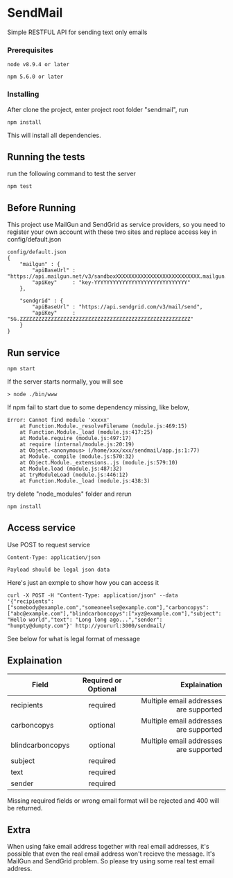 # SendMail

Simple RESTFUL API for sending text only emails

### Prerequisites


```
node v8.9.4 or later

npm 5.6.0 or later

```

### Installing

After clone the project, enter project root folder "sendmail", run
```
npm install
```
This will install all dependencies.

## Running the tests

run the following command to test the server
```
npm test
```
## Before Running

This project use MailGun and SendGrid as service providers, so you need to register your own account with these two sites and replace access key in config/default.json
```
config/default.json
{
    "mailgun" : {
        "apiBaseUrl" : "https://api.mailgun.net/v3/sandboxXXXXXXXXXXXXXXXXXXXXXXXXXXX.mailgun.org/messages",
        "apiKey"     : "key-YYYYYYYYYYYYYYYYYYYYYYYYYYYYYY"
    },

    "sendgrid" : {
        "apiBaseUrl" : "https://api.sendgrid.com/v3/mail/send",
        "apiKey"     : "SG.ZZZZZZZZZZZZZZZZZZZZZZZZZZZZZZZZZZZZZZZZZZZZZZZZZZZZZZZ"
    }
}

```


## Run service
```
npm start
```
If the server starts normally, you will see
```
> node ./bin/www
```
If npm fail to start due to some dependency missing, like below, 
```
Error: Cannot find module 'xxxxx'
    at Function.Module._resolveFilename (module.js:469:15)
    at Function.Module._load (module.js:417:25)
    at Module.require (module.js:497:17)
    at require (internal/module.js:20:19)
    at Object.<anonymous> (/home/xxx/xxx/sendmail/app.js:1:77)
    at Module._compile (module.js:570:32)
    at Object.Module._extensions..js (module.js:579:10)
    at Module.load (module.js:487:32)
    at tryModuleLoad (module.js:446:12)
    at Function.Module._load (module.js:438:3)

```
try delete "node_modules" folder and rerun 
```
npm install
```


## Access service
Use POST to request service

```
Content-Type: application/json
```
```
Payload should be legal json data
```

Here's just an exmple to show how you can access it
```
curl -X POST -H "Content-Type: application/json" --data '{"recipients": ["somebody@example.com","someoneelse@example.com"],"carboncopys": ["abc@example.com"],"blindcarboncopys":["xyz@example.com"],"subject": "Hello world","text": "Long long ago...","sender": "humpty@dumpty.com"}' http://yoururl:3000/sendmail/
```
See below for what is legal format of message

## Explaination
|Field | Required or Optional | Explaination |
| ------------- |:-------------:| -----:|
|recipients| required| Multiple email addresses are supported|
|carboncopys| optional| Multiple email addresses are supported|
| blindcarboncopys |  optional|  Multiple email addresses are supported|
| subject|  required | |
| text|  required | |
| sender |  required| |


Missing required fields or wrong email format will be rejected and 400 will be returned. 

## Extra

When using fake email address together with real email addresses, it's possible that even the real email address won't recieve the message. It's MailGun and SendGrid problem. So please try using some real test email address. 